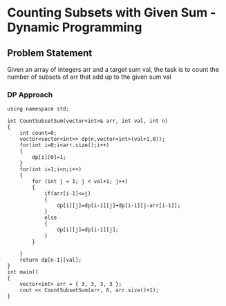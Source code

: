 # Counting Subsets with Given Sum - Dynamic Programming
## Problem Statement
Given an array of integers arr and a target sum val, the task is to count the number of subsets of arr that add up to the given sum val
### DP Approach
``` #include <bits/stdc++.h>
using namespace std;

int CountSubsetSum(vector<int>& arr, int val, int n)
{
	int count=0;
    vector<vector<int>> dp(n,vector<int>(val+1,0));
    for(int i=0;i<arr.size();i++)
    {
        dp[i][0]=1;
    }
    for(int i=1;i<n;i++)
    {
        for (int j = 1; j < val+1; j++)
        {
            if(arr[i-1]<=j)
            {
                dp[i][j]=dp[i-1][j]+dp[i-1][j-arr[i-1]];
            }
            else
            {
                dp[i][j]=dp[i-1][j];
            }
        }
        
    }
    return dp[n-1][val];
}
int main()
{
	vector<int> arr = { 3, 3, 3, 3 };
	cout << CountSubsetSum(arr, 6, arr.size()+1);
}
```